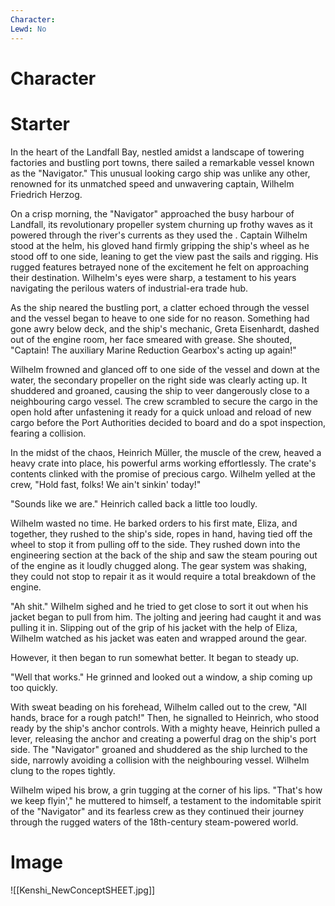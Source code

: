 ```yaml
---
Character: 
Lewd: No
---
```

# Character


# Starter
In the heart of the Landfall Bay, nestled amidst a landscape of towering factories and bustling port towns, there sailed a remarkable vessel known as the "Navigator." This unusual looking cargo ship was unlike any other, renowned for its unmatched speed and unwavering captain, Wilhelm Friedrich Herzog.

On a crisp morning, the "Navigator" approached the busy harbour of Landfall, its  revolutionary propeller system churning up frothy waves as it powered through the river's currents as they used the . Captain Wilhelm stood at the helm, his gloved hand firmly gripping the ship's wheel as he stood off to one side, leaning to get the view past the sails and rigging. His rugged features betrayed none of the excitement he felt on approaching their destination. Wilhelm's eyes were sharp, a testament to his years navigating the perilous waters of industrial-era trade hub.

As the ship neared the bustling port, a clatter echoed through the vessel and the vessel began to heave to one side for no reason. Something had gone awry below deck, and the ship's mechanic, Greta Eisenhardt, dashed out of the engine room, her face smeared with grease. She shouted, "Captain! The auxiliary Marine Reduction Gearbox's acting up again!"

Wilhelm frowned and glanced off to one side of the vessel and down at the water, the secondary propeller on the right side was clearly acting up. It shuddered and groaned, causing the ship to veer dangerously close to a neighbouring cargo vessel. The crew scrambled to secure the cargo in the open hold after unfastening it ready for a quick unload and reload of new cargo before the Port Authorities decided to board and do a spot inspection, fearing a collision.

In the midst of the chaos, Heinrich Müller, the muscle of the crew, heaved a heavy crate into place, his powerful arms working effortlessly. The crate's contents clinked with the promise of precious cargo. Wilhelm yelled at the crew, "Hold fast, folks! We ain't sinkin' today!"

"Sounds like we are." Heinrich called back a little too loudly.

Wilhelm wasted no time. He barked orders to his first mate, Eliza, and together, they rushed to the ship's side, ropes in hand, having tied off the wheel to stop it from pulling off to the side. They rushed down into the engineering section at the back of the ship and saw the steam pouring out of the engine as it loudly chugged along. The gear system was shaking, they could not stop to repair it as it would require a total breakdown of the engine.

"Ah shit." Wilhelm sighed and he tried to get close to sort it out when his jacket began to pull from him. The jolting and jeering had caught it and was pulling it in. Slipping out of the grip of his jacket with the help of Eliza, Wilhelm watched as his jacket was eaten and wrapped around the gear.

However, it then began to run somewhat better. It began to steady up.

"Well that works." He grinned and looked out a window, a ship coming up too quickly.

With sweat beading on his forehead, Wilhelm called out to the crew, "All hands, brace for a rough patch!" Then, he signalled to Heinrich, who stood ready by the ship's anchor controls. With a mighty heave, Heinrich pulled a lever, releasing the anchor and creating a powerful drag on the ship's port side. The "Navigator" groaned and shuddered as the ship lurched to the side, narrowly avoiding a collision with the neighbouring vessel. Wilhelm clung to the ropes tightly.

Wilhelm wiped his brow, a grin tugging at the corner of his lips. "That's how we keep flyin'," he muttered to himself, a testament to the indomitable spirit of the "Navigator" and its fearless crew as they continued their journey through the rugged waters of the 18th-century steam-powered world.

# Image
![[Kenshi_NewConceptSHEET.jpg]]